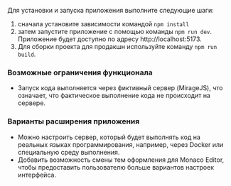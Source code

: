 Для установки и запуска приложения выполните следующие шаги:

1. сначала установите зависимости командой `npm install`
2. затем запустите приложение с помощью команды `npm run dev`. Приложение будет доступно по адресу http://localhost:5173.
3. Для сборки проекта для продакшн используйте команду `npm run build`.

### Возможные ограничения функционала

- Запуск кода выполняется через фиктивный сервер (MirageJS), что означает, что фактическое выполнение кода не происходит на сервере.

### Варианты расширения приложения

- Можно настроить сервер, который будет выполнять код на реальных языках программирования, например, через Docker или специальную среду выполнения.
- Добавить возможность смены тем оформления для Monaco Editor, чтобы предоставить пользователю больше вариантов настроек интерфейса.
